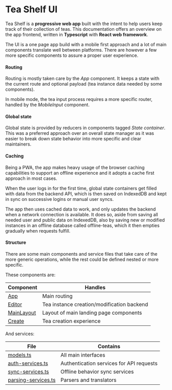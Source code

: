 # Tea Shelf UI


Tea Shelf is a **progressive web app** built with the intent to help users keep
track of their collection of teas. This documentation offers an overview on the
app frontend, written in **Typescript** with **React web framework**.

The UI is a one page app build with a mobile first approach and a lot of main
components translate well between platforms. There are however a few more
specific components to assure a proper user experience.

#### Routing
Routing is mostly taken care by the *App* component. It keeps a state with the
current route and optional payload (tea instance data needed by some
components).

In mobile mode, the tea input process requires a more specific router, handled
by the *MobileInput* component.

#### Global state
Global state is provided by reducers in components tagged *State container*.
This was a preferred approach over an overall state manager as it was easier
to break down state behavior into more specific and clear maintainers. 

#### Caching
Being a PWA, the app makes heavy usage of the browser caching capabilities to
support an offline experience and it adopts a cache first approach in most
cases.

When the user logs in for the first time, global state containers get filled
with data from the backend API, which is then saved on IndexedDB and kept in
sync on successive logins or manual user syncs.

The app then uses cached data to work, and only updates the backend when a
network connection is available. It does so, aside from saving all needed
user and public data on IndexedDB, also by saving new or modified instances
in an offline database called offline-teas, which it then empties gradually
when requests fulfill.

#### Structure
There are some main components and service files that take care of the more
generic operations, while the rest could be defined nested or more specific.

These components are:

| Component | Handles |
| ------------ |  -------------- |
| [App](App.html) | Main routing |
| [Editor](Editor.html) | Tea instance creation/modification backend |
| [MainLayout](MainLayout.html) | Layout of main landing page components |
| [Create](Create.html) | Tea creation experience |

And services:

| File | Contains |
| ------------ |  -------------- |
| [models.ts](services_models.ts.html) | All main interfaces |
| [auth-services.ts](services_auth-services.ts.html) | Authentication services for API requests |
| [sync-services.ts](services_sync-services.ts) | Offline behavior sync services |
| [parsing-services.ts](services_parsing-services.ts) | Parsers and translators |
